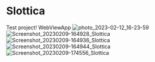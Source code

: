 # Slottica
Test project!
WebViewApp
![photo_2023-02-12_16-23-59](https://user-images.githubusercontent.com/124282019/218313733-8b62ac81-422c-4edd-8700-86598278f219.jpg)
![Screenshot_20230209-164928_Slottica](https://user-images.githubusercontent.com/124282019/217845752-dff095c7-d899-41b4-aa1f-1ea982e423bf.jpg)
![Screenshot_20230209-164936_Slottica](https://user-images.githubusercontent.com/124282019/217845762-e94eb72e-ca9e-432d-88fe-3acb388b3de7.jpg)
![Screenshot_20230209-164944_Slottica](https://user-images.githubusercontent.com/124282019/217845768-598efc14-ed66-4eba-85b5-c4fc0e5bbd42.jpg)
![Screenshot_20230209-174556_Slottica](https://user-images.githubusercontent.com/124282019/217845776-ebc95a3f-964d-44ee-8372-2e98897c6fb4.jpg)
